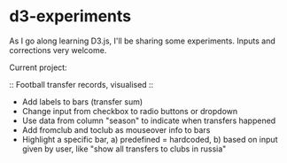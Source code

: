 d3-experiments
==============

As I go along learning D3.js, I'll be sharing some experiments. Inputs and corrections very welcome.

Current project:

:: Football transfer records, visualised ::

- Add labels to bars (transfer sum)
- Change input from checkbox to radio buttons or dropdown
- Use data from column "season" to indicate when transfers happened
- Add fromclub and toclub as mouseover info to bars
- Highlight a specific bar, a) predefined = hardcoded, b) based on input given by user, like "show all transfers to clubs in russia"
